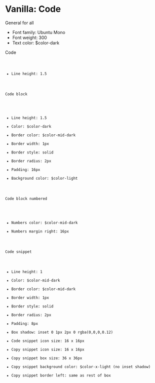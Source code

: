 # Vanilla: Code

General for all
- Font family: Ubuntu Mono
- Font weight: 300
- Text color: $color-dark

Code <code>
- Line height: 1.5

Code block <pre>
- Line height: 1.5
- Color: $color-dark
- Border color: $color-mid-dark
- Border width: 1px
- Border style: solid
- Border radius: 2px
- Padding: 16px
- Background color: $color-light

Code block numbered <pre>
- Numbers color: $color-mid-dark
- Numbers margin right: 16px

Code snippet
- Line height: 1
- Color: $color-mid-dark
- Border color: $color-mid-dark
- Border width: 1px
- Border style: solid
- Border radius: 2px
- Padding: 8px
- Box shadow: inset 0 1px 2px 0 rgba(0,0,0,0.12)
- Code snippet icon size: 16 x 16px
- Copy snippet icon size: 16 x 16px
- Copy snippet box size: 36 x 36px
- Copy snippet background color: $color-x-light (no inset shadow)
- Copy snippet border left: same as rest of box
